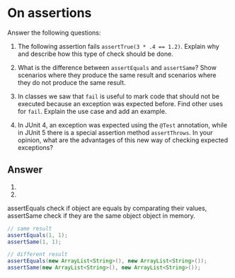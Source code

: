 # On assertions

Answer the following questions:

1. The following assertion fails `assertTrue(3 * .4 == 1.2)`. Explain why and describe how this type of check should be done.

2. What is the difference between `assertEquals` and `assertSame`? Show scenarios where they produce the same result and scenarios where they do not produce the same result.

3. In classes we saw that `fail` is useful to mark code that should not be executed because an exception was expected before. Find other uses for `fail`. Explain the use case and add an example.

4. In JUnit 4, an exception was expected using the `@Test` annotation, while in JUnit 5 there is a special assertion method `assertThrows`. In your opinion, what are the advantages of this new way of checking expected exceptions?

## Answer

1.


2.
assertEquals check if object are equals by comparating their values, assertSame check if they are the same object object in memory.

```java
// same result
assertEquals(1, 1);
assertSame(1, 1);

// different result
assertEquals(new ArrayList<String>(), new ArrayList<String>());
assertSame(new ArrayList<String>(), new ArrayList<String>());
```